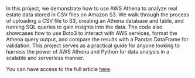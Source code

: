  In this project, we demonstrate how to use AWS Athena to analyze real estate data stored in CSV files on Amazon S3. We walk through the process of uploading a CSV file to S3, creating an Athena database and table, and running SQL queries to gain insights into the data. The code also showcases how to use Boto3 to interact with AWS services, format the Athena query output, and compare the results with a Pandas DataFrame for validation. This project serves as a practical guide for anyone looking to harness the power of AWS Athena and Python for data analysis in a scalable and serverless manner.
 
You can have access to the full article [here](https://medium.com/@s.sadathosseini/analyzing-real-estate-data-with-aws-athena-and-python-4524fbd6aeff).
